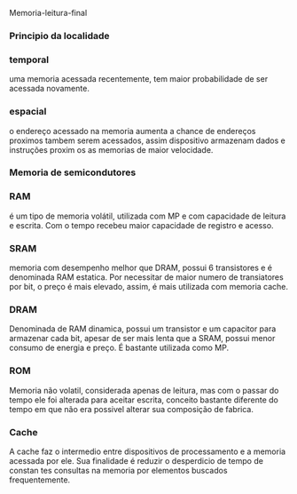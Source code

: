 Memoria-leitura-final
 ### Principio da localidade
### temporal
uma memoria acessada recentemente, tem maior probabilidade de ser acessada novamente.
### espacial
o endereço acessado na memoria aumenta a chance de endereços proximos tambem serem acessados, assim dispositivo armazenam dados e instruções proxim os as memorias de maior velocidade.
 ### Memoria de semicondutores 
### RAM
é um tipo de memoria volátil, utilizada com MP e com capacidade de leitura e escrita. Com o tempo recebeu maior capacidade de registro e acesso.
### SRAM 
memoria com desempenho melhor que DRAM, possui 6 transistores e é denominada RAM estatica. Por necessitar de maior numero de transiatores por bit,
o preço é mais elevado, assim, é mais utilizada com memoria cache.
### DRAM 
Denominada de RAM dinamica, possui um transistor e um capacitor para armazenar cada bit, apesar de ser mais lenta que a SRAM, possui menor consumo  de energia e preço. É bastante utilizada como MP.
### ROM 
Memoria não volatil, considerada apenas de leitura, mas com o passar do tempo ele foi alterada para aceitar escrita, conceito bastante diferente do tempo em que não era possivel alterar sua composição de fabrica.
 ### Cache
A cache faz o intermedio entre dispositivos de processamento e a memoria acessada por ele. Sua finalidade é reduzir o desperdicio de tempo de constan tes consultas na memoria por elementos buscados frequentemente.
